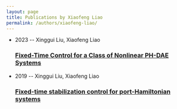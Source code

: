 ```yaml
---
layout: page
title: Publications by Xiaofeng Liao
permalink: /authors/xiaofeng-liao/
---
```


<ul class="post-list">
<li><span class='post-meta'>2023 -- Xinggui Liu, Xiaofeng Liao</span><h3><a class='post-link' href='../../fixed-time-control-for-a-class-of-nonlinear-ph-dae-systems'>Fixed-Time Control for a Class of Nonlinear PH-DAE Systems</a></h3></li>
<li><span class='post-meta'>2019 -- Xinggui Liu, Xiaofeng Liao</span><h3><a class='post-link' href='../../fixed-time-stabilization-control-for-port-hamiltonian-systems'>Fixed-time stabilization control for port-Hamiltonian systems</a></h3></li>

</ul>
